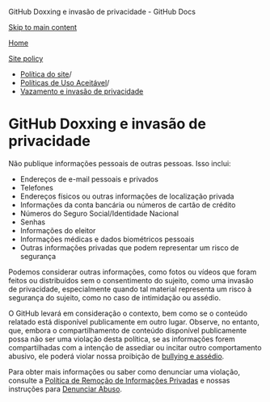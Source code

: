 GitHub Doxxing e invasão de privacidade - GitHub Docs

[Skip to main content](#main-content)

[Home](/pt)

[Site policy](/pt/site-policy)

* [Política do site](/pt/site-policy)/
* [Políticas de Uso Aceitável](/pt/site-policy/acceptable-use-policies)/
* [Vazamento e invasão de privacidade](/pt/site-policy/acceptable-use-policies/github-doxxing-and-invasion-of-privacy)

GitHub Doxxing e invasão de privacidade
==========

Não publique informações pessoais de outras pessoas. Isso inclui:

* Endereços de e-mail pessoais e privados
* Telefones
* Endereços físicos ou outras informações de localização privada
* Informações da conta bancária ou números de cartão de crédito
* Números do Seguro Social/Identidade Nacional
* Senhas
* Informações do eleitor
* Informações médicas e dados biométricos pessoais
* Outras informações privadas que podem representar um risco de segurança

Podemos considerar outras informações, como fotos ou vídeos que foram feitos ou distribuídos sem o consentimento do sujeito, como uma invasão de privacidade, especialmente quando tal material representa um risco à segurança do sujeito, como no caso de intimidação ou assédio.

O GitHub levará em consideração o contexto, bem como se o conteúdo relatado está disponível publicamente em outro lugar. Observe, no entanto, que, embora o compartilhamento de conteúdo disponível publicamente possa não ser uma violação desta política, se as informações forem compartilhadas com a intenção de assediar ou incitar outro comportamento abusivo, ele poderá violar nossa proibição de [bullying e assédio](/pt/site-policy/acceptable-use-policies/github-bullying-and-harassment).

Para obter mais informações ou saber como denunciar uma violação, consulte a [Política de Remoção de Informações Privadas](/pt/site-policy/content-removal-policies/github-private-information-removal-policy) e nossas instruções para [Denunciar Abuso](/pt/communities/maintaining-your-safety-on-github/reporting-abuse-or-spam).
